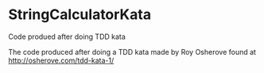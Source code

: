 StringCalculatorKata
====================

Code produed after doing TDD kata 

The code produced after doing a TDD kata made by Roy Osherove found at
http://osherove.com/tdd-kata-1/
